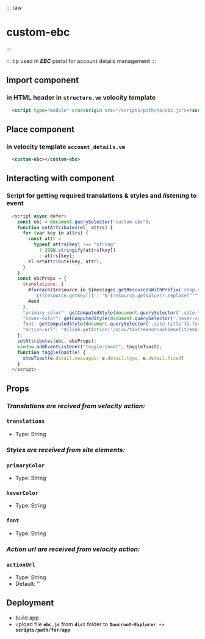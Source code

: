 ::: raw
<h1 class="heading">custom-ebc</h1>
:::

::: tip
used in ***EBC*** portal for account details management
:::

## Import component

### in HTML header in `structure.vm` velocity template

```html
  <script type="module" crossorigin src="/scripts/path/to/ebc.js"></script>
```

## Place component

### in velocity template `account_details.vm`

```html
  <custom-ebc></custom-ebc>
```

## Interacting with component

### Script for getting required translations & styles and *listening* to event

```js
  <script async defer>
    const ebc = document.querySelector("custom-ebc");
    function setAttributes(el, attrs) {
      for (var key in attrs) {
        const attr =
          typeof attrs[key] !== "string"
            ? JSON.stringify(attrs[key])
            : attrs[key];
        el.setAttribute(key, attr);
      }
    }
    const ebcProps = {
      translations: {
        #foreach($resource in ${messages.getResourcesWithPrefix('shop.ebc.my_account')})
          '$!{resource.getKey()}': '$!{resource.getValue().replace("'", "")}',
        #end
      },
      "primary-color": getComputedStyle(document.querySelector('.site-title')).color,
      "hover-color": getComputedStyle(document.querySelector('.hover-color')).color,
      font: getComputedStyle(document.querySelector('.site-title')).fontFamily,
      "action-url": "${link.getAction('/ajax/taxfreenoncashbenefit/email')}"
    };
    setAttributes(ebc, ebcProps);
    window.addEventListener("toggle-toast", toggleToast);
    function toggleToast(e) {
      showToast(e.detail.messages, e.detail.type, e.detail.fixed)
    }
  </script>
```

## Props

### ***Translations are recived from velocity action:***

### **`translations`**

- Type: String

### ***Styles are received from site elements:***

### **`primaryColor`**

- Type: String

### **`hoverColor`**

- Type: String

### **`font`**

- Type: String

### ***Action url are received from velocity action:***

### **`actionUrl`**

- Type: String
- Default: ''

## Deployment

- build app
- upload file **`ebc.js`** from **`dist`** folder to **`Doocroot-Explorer -> scripts/path/for/app`**
